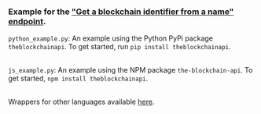 ### Example for the <a href="https://docs.blockchainapi.com/#operation/getBlockchainIdentifierFromName">"Get a blockchain identifier from a name" endpoint</a>.

`python_example.py`: An example using the Python PyPi package `theblockchainapi`. To get started, run `pip install theblockchainapi`.<br/><br/>

`js_example.py`: An example using the NPM package `the-blockchain-api`. To get started, `npm install theblockchainapi`.<br/><br/>

Wrappers for other languages available <a href="https://docs.blockchainapi.com/#section/SDKs-API-Wrappers">here</a>.